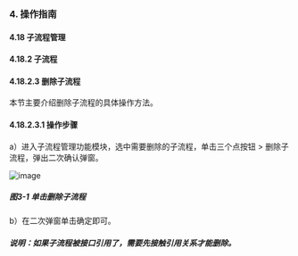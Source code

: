 ### 4. 操作指南

#### 4.18 子流程管理

#### 4.18.2 子流程

#### 4.18.2.3 删除子流程

本节主要介绍删除子流程的具体操作方法。

#### 4.18.2.3.1 操作步骤

a）进入子流程管理功能模块，选中需要删除的子流程，单击三个点按钮 > 删除子流程，弹出二次确认弹窗。

![image](https://user-images.githubusercontent.com/79617492/199456023-3f253e83-2131-42f6-8208-6c142037511d.png)

##### 图3-1 单击删除子流程

b）在二次弹窗单击确定即可。

##### 说明：如果子流程被接口引用了，需要先接触引用关系才能删除。
